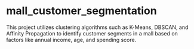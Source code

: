 # mall_customer_segmentation
This project utilizes clustering algorithms such as K-Means, DBSCAN, and Affinity Propagation to identify customer segments in a mall based on factors like annual income, age, and spending score.
